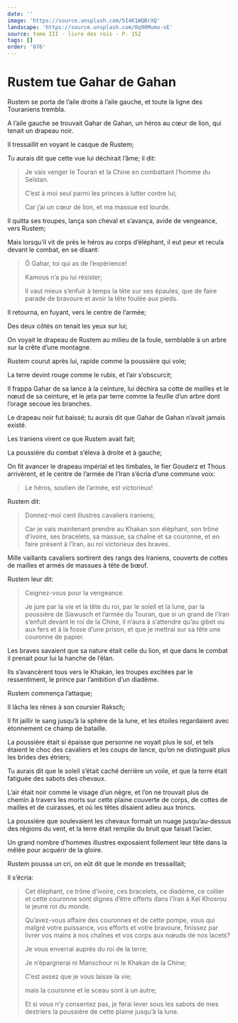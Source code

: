 ```yaml
---
date: ''
image: 'https://source.unsplash.com/5I4K1WQBrXQ'
landscape: 'https://source.unsplash.com/0q90Mumo-xE'
source: tome III - livre des rois - P. 152
tags: []
order: '076'
---
```


# Rustem tue Gahar de Gahan

Rustem se porta de l’aile droite à l’aile gauche, et toute la ligne des Touraniens trembla.

A l’aile gauche se trouvait Gahar de Gahan, un héros au cœur de lion, qui tenait un drapeau noir.

Il tressaillit en voyant le casque de Rustem;

Tu aurais dit que cette vue lui déchirait l’âme; il dit:

> Je vais venger le Touran et la Chine en combattant l’homme du Seïstan.
>
> C’est à moi seul parmi les princes à lutter contre lui;
>
> Car j’ai un cœur de lion, et ma massue est lourde.

Il quitta ses troupes, lança son cheval et s’avança, avide de vengeance, vers Rustem;

Mais lorsqu’il vit de près le héros au corps d’éléphant, il eut peur et recula devant le combat, en se disant:

> Ô Gahar, toi qui as de l’expérience!
>
> Kamous n’a pu lui résister;
>
> Il vaut mieux s’enfuir à temps la tête sur ses épaules, que de faire parade de bravoure et avoir la tête foulée aux pieds.

Il retourna, en fuyant, vers le centre de l’armée;

Des deux côtés on tenait les yeux sur lui;

On voyait le drapeau de Rustem au milieu de la foule, semblable à un arbre sur la crête d’une montagne.

Rustem courut après lui, rapide comme la poussière qui vole;

La terre devint rouge comme le rubis, et l’air s’obscurcit;

Il frappa Gahar de sa lance à la ceinture, lui déchira sa cotte de mailles et le nœud de sa ceinture, et le jeta par terre comme la feuille d’un arbre dont l’orage secoue les branches.

Le drapeau noir fut baissé; tu aurais dit que Gahar de Gahan n’avait jamais existé.

Les Iraniens virent ce que Rustem avait fait;

La poussière du combat s’éleva à droite et à gauche;

On fit avancer le drapeau impérial et les timbales, le fier Gouderz et Thous arrivèrent, et le centre de l’armée de l’Iran s’écria d’une commune voix:

> Le héros, soutien de l’armée, est victorieux!

Rustem dit:

> Donnez-moi cent illustres cavaliers iraniens;
>
> Car je vais maintenant prendre au Khakan son éléphant, son trône d’ivoire, ses bracelets, sa massue, sa chaîne et sa couronne, et en faire présent à l’Iran, au roi victorieux des braves.

Mille vaillants cavaliers sortirent des rangs des Iraniens, couverts de cottes de mailles et armés de massues à tête de bœuf.

Rustem leur dit:

> Ceignez-vous pour la vengeance.
>
> Je jure par la vie et la tête du roi, par le soleil et la lune, par la poussière de Siawusch et l’armée du Touran, que si un grand de l’Iran s’enfuit devant le roi de la Chine, il n’aura à s’attendre qu’au gibet ou aux fers et à la fosse d’une prison, et que je mettrai sur sa tête une couronne de papier.

Les braves savaient que sa nature était celle du lion, et que dans le combat il prenait pour lui la hanche de l’élan.

Ils s’avancèrent tous vers le Khakan, les troupes excitées par le ressentiment, le prince par l’ambition d’un diadème.

Rustem commença l’attaque;

Il lâcha les rênes à son coursier Raksch;

Il fit jaillir le sang jusqu’à la sphère de la lune, et les étoiles regardaient avec étonnement ce champ de bataille.

La poussière était si épaisse que personne ne voyait plus le sol, et tels étaient le choc des cavaliers et les coups de lance, qu’on ne distinguait plus les brides des étriers;

Tu aurais dit que le soleil s’était caché derrière un voile, et que la terre était fatiguée des sabots des chevaux.

L’air était noir comme le visage d’un nègre, et l’on ne trouvait plus de chemin à travers les morts sur cette plaine couverte de corps, de cottes de mailles et de cuirasses, et où les têtes disaient adieu aux troncs.

La poussière que soulevaient les chevaux formait un nuage jusqu’au-dessus des régions du vent, et la terre était remplie du bruit que faisait l’acier.

Un grand nombre d’hommes illustres exposaient follement leur tête dans la mêlée pour acquérir de la gloire.

Rustem poussa un cri, on eût dit que le monde en tressaillait;

Il s’écria:

> Cet éléphant, ce trône d’ivoire, ces bracelets, ce diadème, ce collier et cette couronne sont dignes d’être offerts dans l’Iran à Keï Khosrou le jeune roi du monde.
>
> Qu’avez-vous affaire des couronnes et de cette pompe, vous qui malgré votre puissance, vos efforts et votre bravoure, finissez par livrer vos mains à nos chaînes et vos corps aux nœuds de nos lacets?
>
> Je vous enverrai auprès du roi de la terre;
>
> Je n’épargnerai ni Manschour ni le Khakan de la Chine;
>
> C’est assez que je vous laisse la vie;
>
> mais la couronne et le sceau sont à un autre;
>
> Et si vous n’y consentez pas, je ferai lever sous les sabots de mes destriers la poussière de cette plaine jusqu’à la lune.
